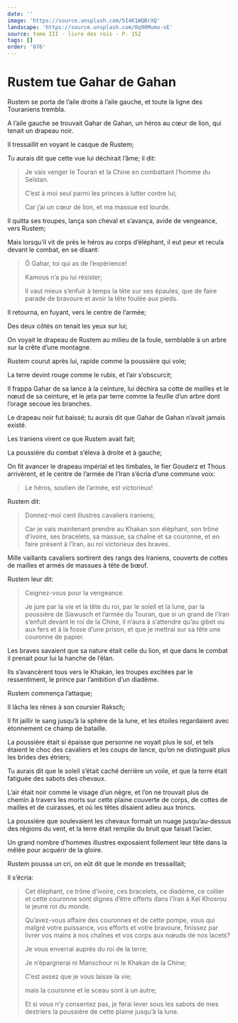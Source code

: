 ```yaml
---
date: ''
image: 'https://source.unsplash.com/5I4K1WQBrXQ'
landscape: 'https://source.unsplash.com/0q90Mumo-xE'
source: tome III - livre des rois - P. 152
tags: []
order: '076'
---
```


# Rustem tue Gahar de Gahan

Rustem se porta de l’aile droite à l’aile gauche, et toute la ligne des Touraniens trembla.

A l’aile gauche se trouvait Gahar de Gahan, un héros au cœur de lion, qui tenait un drapeau noir.

Il tressaillit en voyant le casque de Rustem;

Tu aurais dit que cette vue lui déchirait l’âme; il dit:

> Je vais venger le Touran et la Chine en combattant l’homme du Seïstan.
>
> C’est à moi seul parmi les princes à lutter contre lui;
>
> Car j’ai un cœur de lion, et ma massue est lourde.

Il quitta ses troupes, lança son cheval et s’avança, avide de vengeance, vers Rustem;

Mais lorsqu’il vit de près le héros au corps d’éléphant, il eut peur et recula devant le combat, en se disant:

> Ô Gahar, toi qui as de l’expérience!
>
> Kamous n’a pu lui résister;
>
> Il vaut mieux s’enfuir à temps la tête sur ses épaules, que de faire parade de bravoure et avoir la tête foulée aux pieds.

Il retourna, en fuyant, vers le centre de l’armée;

Des deux côtés on tenait les yeux sur lui;

On voyait le drapeau de Rustem au milieu de la foule, semblable à un arbre sur la crête d’une montagne.

Rustem courut après lui, rapide comme la poussière qui vole;

La terre devint rouge comme le rubis, et l’air s’obscurcit;

Il frappa Gahar de sa lance à la ceinture, lui déchira sa cotte de mailles et le nœud de sa ceinture, et le jeta par terre comme la feuille d’un arbre dont l’orage secoue les branches.

Le drapeau noir fut baissé; tu aurais dit que Gahar de Gahan n’avait jamais existé.

Les Iraniens virent ce que Rustem avait fait;

La poussière du combat s’éleva à droite et à gauche;

On fit avancer le drapeau impérial et les timbales, le fier Gouderz et Thous arrivèrent, et le centre de l’armée de l’Iran s’écria d’une commune voix:

> Le héros, soutien de l’armée, est victorieux!

Rustem dit:

> Donnez-moi cent illustres cavaliers iraniens;
>
> Car je vais maintenant prendre au Khakan son éléphant, son trône d’ivoire, ses bracelets, sa massue, sa chaîne et sa couronne, et en faire présent à l’Iran, au roi victorieux des braves.

Mille vaillants cavaliers sortirent des rangs des Iraniens, couverts de cottes de mailles et armés de massues à tête de bœuf.

Rustem leur dit:

> Ceignez-vous pour la vengeance.
>
> Je jure par la vie et la tête du roi, par le soleil et la lune, par la poussière de Siawusch et l’armée du Touran, que si un grand de l’Iran s’enfuit devant le roi de la Chine, il n’aura à s’attendre qu’au gibet ou aux fers et à la fosse d’une prison, et que je mettrai sur sa tête une couronne de papier.

Les braves savaient que sa nature était celle du lion, et que dans le combat il prenait pour lui la hanche de l’élan.

Ils s’avancèrent tous vers le Khakan, les troupes excitées par le ressentiment, le prince par l’ambition d’un diadème.

Rustem commença l’attaque;

Il lâcha les rênes à son coursier Raksch;

Il fit jaillir le sang jusqu’à la sphère de la lune, et les étoiles regardaient avec étonnement ce champ de bataille.

La poussière était si épaisse que personne ne voyait plus le sol, et tels étaient le choc des cavaliers et les coups de lance, qu’on ne distinguait plus les brides des étriers;

Tu aurais dit que le soleil s’était caché derrière un voile, et que la terre était fatiguée des sabots des chevaux.

L’air était noir comme le visage d’un nègre, et l’on ne trouvait plus de chemin à travers les morts sur cette plaine couverte de corps, de cottes de mailles et de cuirasses, et où les têtes disaient adieu aux troncs.

La poussière que soulevaient les chevaux formait un nuage jusqu’au-dessus des régions du vent, et la terre était remplie du bruit que faisait l’acier.

Un grand nombre d’hommes illustres exposaient follement leur tête dans la mêlée pour acquérir de la gloire.

Rustem poussa un cri, on eût dit que le monde en tressaillait;

Il s’écria:

> Cet éléphant, ce trône d’ivoire, ces bracelets, ce diadème, ce collier et cette couronne sont dignes d’être offerts dans l’Iran à Keï Khosrou le jeune roi du monde.
>
> Qu’avez-vous affaire des couronnes et de cette pompe, vous qui malgré votre puissance, vos efforts et votre bravoure, finissez par livrer vos mains à nos chaînes et vos corps aux nœuds de nos lacets?
>
> Je vous enverrai auprès du roi de la terre;
>
> Je n’épargnerai ni Manschour ni le Khakan de la Chine;
>
> C’est assez que je vous laisse la vie;
>
> mais la couronne et le sceau sont à un autre;
>
> Et si vous n’y consentez pas, je ferai lever sous les sabots de mes destriers la poussière de cette plaine jusqu’à la lune.
